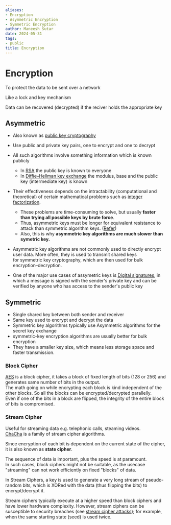 ```yaml
---
aliases:
- Encryption
- Asymmetric Encryption
- Symmetric Encryption
author: Maneesh Sutar
date: 2024-05-31
tags:
- public
title: Encryption
---
```


# Encryption

To protect the data to be sent over a network

Like a lock and key mechanism

Data can be recovered (decrypted) if the reciver holds the appropriate key

## Asymmetric

* Also known as [public key cryptography](https://en.wikipedia.org/wiki/Public_key_cryptography "Public key cryptography")

* Use public and private key pairs, one to encrypt and one to decrypt

* All such algorithms involve something information which is known publicly
  
  * In [RSA](rsa.md) the public key is known to everyone
  * In [Diffie–Hellman key exchange](dh.md) the modulus, base and the public key (intermediate key) is known
* Their effectiveness depends on the intractability (computational and theoretical) of certain mathematical problems such as [integer factorization](https://en.wikipedia.org/wiki/Integer_factorization "Integer factorization").
  
  * These problems are time-consuming to solve, but usually **faster than trying all possible keys by brute force**.
  * Thus, asymmetric keys must be longer for equivalent resistance to attack than symmetric algorithm keys. ([Refer](https://en.wikipedia.org/wiki/Key_size#Asymmetric_algorithm_key_lengths))
  * Also, this is why **asymmetric key algorithms are much slower than symetric key.**
* Asymmetric key algorithms are not commonly used to directly encrypt user data. More often, they is used to transmit shared keys for symmetric key cryptography, which are then used for bulk encryption–decryption.

* One of the major use cases of assymetric keys is [Digital signatures](https://en.wikipedia.org/wiki/Digital_signature "Digital signature"), in which a message is signed with the sender's private key and can be verified by anyone who has access to the sender's public key

## Symmetric

* Single shared key between both sender and receiver
* Same key used to encrypt and decrypt the data
* Symmetric key algorithms typically use Asymmetric algorithms for the secret key exchange
* symmetric-key encryption algorithms are usually better for bulk encryption
* They have a smaller key size, which means less storage space and faster transmission.

### Block Cipher

[AES](aes.md) is a block cipher, it takes a block of fixed length of bits (128 or 256) and generates same number of bits in the output.  
The math going on while encrypting each block is kind independent of the other blocks. So all the blocks can be encrypted/decrypted parallelly.  
Even if one of the bits in a block are flipped, the integrity of the entire block of bits is compromised.

### Stream Cipher

Useful for streaming data e.g.  telephonic calls, steaming videos.  
[ChaCha](chacha.md) is a family of stream cipher algorithms.

Since encryption of each bit is dependent on the current state of the cipher, it is also known as **state cipher**.

The sequence of data is important, plus the speed is at paramount.  
In such cases, block ciphers might not be suitable, as the usecase "streaming" can not work efficiently on fixed "blocks" of data.

In Stream Ciphers, a key is used to generate a very long stream of pseudo-random bits, which is XORed with the data (thus flipping the bits) to encrypt/decrypt it.

Stream ciphers typically execute at a higher speed than block ciphers and have lower hardware complexity. However, stream ciphers can be susceptible to security breaches (see [stream cipher attacks](https://en.wikipedia.org/wiki/Stream_cipher_attack "Stream cipher attack")); for example, when the same starting state (seed) is used twice.
